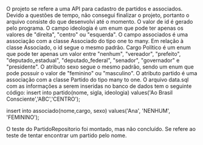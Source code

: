 O projeto se refere a uma API para cadastro de partidos e associados.
Devido a questões de tempo, não consegui finalizar o projeto, portanto o arquivo consiste do que desenvolvi até o momento.
O valor de id é gerado pelo programa. O campo ideologia é um enum que pode ter apenas os valores de "direita", "centro" ou "esquerda". O campo associados é uma associação com a classe Associado do tipo one to many.
Em relação à classe Associado, o id segue o mesmo padrão. Cargo Político é um enum que pode ter apenas um valor entre "nenhum", "vereador", "prefeito", "deputado_estadual", "deputado_federal", "senador", "governador" e "presidente". O atributo sexo segue o mesmo padrão, sendo um enum que pode possuir o valor de "feminino" ou "masculino". O atributo partido é uma associação com a classe Partido do tipo many to one.
O arquivo data.sql com as informações a serem inseridas no banco de dados tem o seguinte código:
insert into partido(nome, sigla, ideologia) values('Ao Brasil Consciente','ABC','CENTRO');

insert into associado(nome,cargo, sexo) values('Ana', 'NENHUM', 'FEMININO');

O teste do PartidoRepositorio foi montado, mas não concluído. Se refere ao teste de tentar encontrar um partido pelo nome.